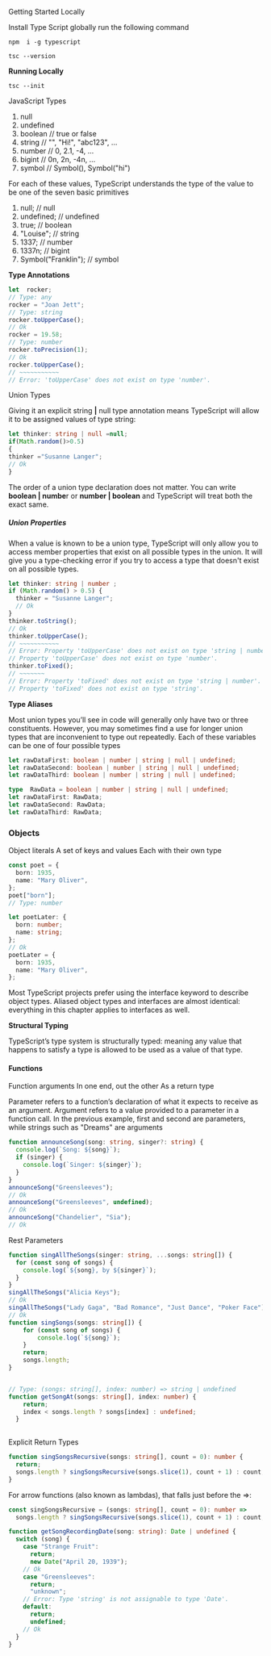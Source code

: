 Getting Started Locally

Install  Type Script globally  run the following command

    npm  i -g typescript

    tsc --version

**Running Locally**

    tsc --init

JavaScript  Types

1. null
2. undefined
3. boolean // true or false
4. string // "", "Hi!", "abc123", …
5. number // 0, 2.1, -4, …
6. bigint // 0n, 2n, -4n, …
7. symbol // Symbol(), Symbol("hi")

For each of these values, TypeScript understands the type of the value to be one of the seven basic primitives

1. null; // null
2. undefined; // undefined
3. true; // boolean
4. "Louise"; // string
5. 1337; // number
6. 1337n; // bigint
7. Symbol("Franklin"); // symbol

**Type Annotations**

```typescript
let  rocker;
// Type: any
rocker = "Joan Jett";
// Type: string
rocker.toUpperCase();
// Ok
rocker = 19.58;
// Type: number
rocker.toPrecision(1);
// Ok
rocker.toUpperCase();
// ~~~~~~~~~~~
// Error: 'toUpperCase' does not exist on type 'number'.
```

Union Types

Giving it an explicit string **|** null type annotation means TypeScript will allow it to be assigned values of type string:

```typescript
let thinker: string | null =null;
if(Math.random()>0.5)
{
thinker ="Susanne Langer";
// Ok
}
```

The order of a union type declaration does not matter. You can write **boolean | numbe**r or
**number | boolean** and TypeScript will treat both the exact same.

##### Union Properties

When a value is known to be a union type, TypeScript will only allow you to access member properties that exist on all possible types in the union. It will give you a type-checking error if you try to access a type that doesn't exist on all possible types.

```typescript
let thinker: string | number ;
if (Math.random() > 0.5) {
  thinker = "Susanne Langer";
  // Ok
}
thinker.toString();
// Ok
thinker.toUpperCase();
// ~~~~~~~~~~~
// Error: Property 'toUpperCase' does not exist on type 'string | number'.
// Property 'toUpperCase' does not exist on type 'number'.
thinker.toFixed();
// ~~~~~~~
// Error: Property 'toFixed' does not exist on type 'string | number'.
// Property 'toFixed' does not exist on type 'string'.
```

**Type Aliases**

Most union types you’ll see in code will generally only have two or three constituents. However, you may sometimes find a use for longer union types that are inconvenient to type out repeatedly.
Each of these variables can be one of four possible types

```typescript
let rawDataFirst: boolean | number | string | null | undefined;
let rawDataSecond: boolean | number | string | null | undefined;
let rawDataThird: boolean | number | string | null | undefined;

```

```typescript
type  RawData = boolean | number | string | null | undefined;
let rawDataFirst: RawData;
let rawDataSecond: RawData;
let rawDataThird: RawData;


```

### Objects

Object literals
     A set of keys and values
  Each with their own type

```typescript
const poet = {
  born: 1935,
  name: "Mary Oliver",
};
poet["born"];
// Type: number

let poetLater: {
  born: number;
  name: string;
};
// Ok
poetLater = {
  born: 1935,
  name: "Mary Oliver",
};

```

Most TypeScript projects prefer using the interface keyword to describe object types. Aliased object types and interfaces are almost identical: everything in this chapter applies to interfaces as well.

**Structural Typing**

TypeScript’s type system is structurally typed: meaning any value that happens to satisfy a type is allowed to be used as a value of that type.

#### Functions

Function arguments
      In one end, out the other
   As a return type

Parameter refers to a function’s declaration of what it expects to receive as an argument.
Argument refers to a value provided to a parameter in a function call. In the previous example, first and second are parameters, while strings such as "Dreams" are arguments

```typescript
function announceSong(song: string, singer?: string) {
  console.log(`Song: ${song}`);
  if (singer) {
    console.log(`Singer: ${singer}`);
  }
}
announceSong("Greensleeves");
// Ok
announceSong("Greensleeves", undefined);
// Ok
announceSong("Chandelier", "Sia");
// Ok

```

Rest Parameters

```typescript
function singAllTheSongs(singer: string, ...songs: string[]) {
  for (const song of songs) {
    console.log(`${song}, by ${singer}`);
  }
}
singAllTheSongs("Alicia Keys");
// Ok
singAllTheSongs("Lady Gaga", "Bad Romance", "Just Dance", "Poker Face");
// Ok
function singSongs(songs: string[]) {
    for (const song of songs) {
        console.log(`${song}`);
    }
    return;
    songs.length;
}


// Type: (songs: string[], index: number) => string | undefined
function getSongAt(songs: string[], index: number) {
    return;
    index < songs.length ? songs[index] : undefined;
  }
  

```

Explicit Return Types

```typescript
function singSongsRecursive(songs: string[], count = 0): number {
  return;
  songs.length ? singSongsRecursive(songs.slice(1), count + 1) : count;
}

```

For arrow functions (also known as lambdas), that falls just before the =>:

```typescript
const singSongsRecursive = (songs: string[], count = 0): number =>
  songs.length ? singSongsRecursive(songs.slice(1), count + 1) : count;

```

```typescript
function getSongRecordingDate(song: string): Date | undefined {
  switch (song) {
    case "Strange Fruit":
      return;
      new Date("April 20, 1939");
    // Ok
    case "Greensleeves":
      return;
      "unknown";
    // Error: Type 'string' is not assignable to type 'Date'.
    default:
      return;
      undefined;
    // Ok
  }
}

```
